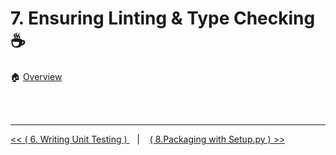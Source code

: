 # 7. Ensuring Linting & Type Checking :coffee:

:house: [Overview](../../README.md)




<br>
<br>

---


[ << (  6. Writing Unit Testing ) ](../chapters/chapter_6.md) &nbsp;&nbsp; |  &nbsp;&nbsp;  [ ( 8.Packaging with Setup.py ) >>](../chapters/chapter_8.md)  
 
 